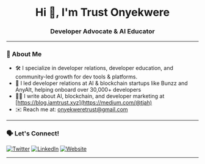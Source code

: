 <h1 align="center">Hi 👋, I'm Trust Onyekwere</h1>
<h3 align="center">Developer Advocate & AI Educator</h3>

---

### 🚀 About Me

- 🛠 I specialize in developer relations, developer education, and community-led growth for dev tools & platforms.
- 🔭 I led developer relations at AI & blockchain startups like Bunzz and AnyAlt, helping onboard over 30,000+ developers
- ✍🏽 I write about AI, blockchain, and developer marketing at [https://blog.iamtrust.xyz](https://medium.com/@tjah)
- ✉️ Reach me at: [onyekweretrust@gmail.com](mailto:onyekweretrust@gmail.com)  


---

### 🗣 Let's Connect!

[![Twitter](https://img.shields.io/badge/Twitter-%231DA1F2.svg?style=flat&logo=twitter&logoColor=white)]([https://twitter.com/yourhandle](https://twitter.com/))
[![LinkedIn](https://img.shields.io/badge/LinkedIn-%230077B5.svg?style=flat&logo=linkedin&logoColor=white)]([https://linkedin.com/in/yourname](https://www.linkedin.com/in/trust-onyekwere/))
[![Website](https://img.shields.io/badge/Website-%234285F4.svg?style=flat&logo=google-chrome&logoColor=white)]([https://yourwebsite.com](https://iamtrust.xyz/))

---

